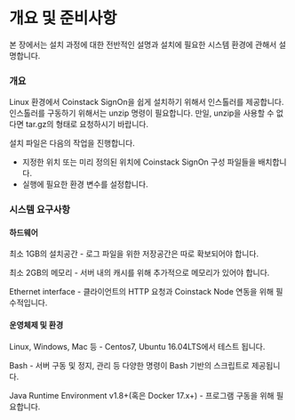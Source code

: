 # 개요 및 준비사항

본 장에서는 설치 과정에 대한 전반적인 설명과 설치에 필요한 시스템 환경에 관해서 설명합니다.

### 개요

Linux 환경에서 Coinstack SignOn을 쉽게 설치하기 위해서 인스톨러를 제공합니다. 인스톨러를 구동하기 위해서는 unzip 명령이 필요합니다. 만일, unzip을 사용할 수 없다면 tar.gz의 형태로 요청하시기 바랍니다.

설치 파일은 다음의 작업을 진행합니다.

* 지정한 위치 또는 미리 정의된 위치에 Coinstack SignOn 구성 파일들을 배치합니다.
* 실행에 필요한 환경 변수를 설정합니다.

### 시스템 요구사항

#### 하드웨어

최소 1GB의 설치공간 - 로그 파일을 위한 저장공간은 따로 확보되어야 합니다.

최소 2GB의 메모리 - 서버 내의 캐시를 위해 추가적으로 메모리가 있어야 합니다.

Ethernet interface - 클라이언트의 HTTP 요청과 Coinstack Node 연동을 위해 필수적입니다.

#### 운영체제 및 환경

Linux, Windows, Mac 등 - Centos7, Ubuntu 16.04LTS에서 테스트 됩니다.

Bash - 서버 구동 및 정지, 관리 등 다양한 명령이 Bash 기반의 스크립트로 제공됩니다.

Java Runtime Environment v1.8+\(혹은 Docker 17.x+\) - 프로그램 구동을 위해 필요합니다.

